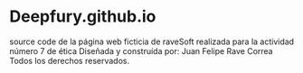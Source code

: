 # Deepfury.github.io

source code de la página web ficticia de raveSoft realizada para la actividad número 7 de ética
Diseñada y construída por: Juan Felipe Rave Correa
Todos los derechos reservados.
